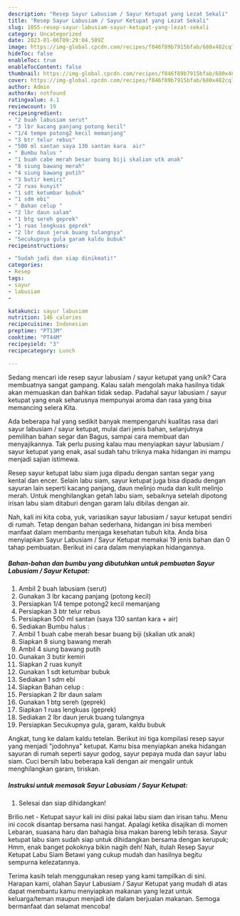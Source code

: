 ```yaml
---
description: "Resep Sayur Labusiam / Sayur Ketupat yang Lezat Sekali"
title: "Resep Sayur Labusiam / Sayur Ketupat yang Lezat Sekali"
slug: 1055-resep-sayur-labusiam-sayur-ketupat-yang-lezat-sekali
category: Uncategorized
date: 2023-01-06T09:29:04.509Z
image: https://img-global.cpcdn.com/recipes/f846f89b7915bfab/680x482cq70/sayur-labusiam-sayur-ketupat-foto-resep-utama.jpg
hideToc: false
enableToc: true
enableTocContent: false
thumbnail: https://img-global.cpcdn.com/recipes/f846f89b7915bfab/680x482cq70/sayur-labusiam-sayur-ketupat-foto-resep-utama.jpg
cover: https://img-global.cpcdn.com/recipes/f846f89b7915bfab/680x482cq70/sayur-labusiam-sayur-ketupat-foto-resep-utama.jpg
author: Admin
authorAv: notfound
ratingvalue: 4.1
reviewcount: 19
recipeingredient:
- "2 buah labusiam serut"
- "3 lbr kacang panjang potong kecil"
- "1/4 tempe potong2 kecil memanjang"
- "3 btr telur rebus"
- "500 ml santan saya 130 santan kara  air"
- " Bumbu halus "
- "1 buah cabe merah besar buang biji skalian utk anak"
- "8 siung bawang merah"
- "4 siung bawang putih"
- "3 butir kemiri"
- "2 ruas kunyit"
- "1 sdt ketumbar bubuk"
- "1 sdm ebi"
- " Bahan celup "
- "2 lbr daun salam"
- "1 btg sereh geprek"
- "1 ruas lengkuas geprek"
- "2 lbr daun jeruk buang tulangnya"
- "Secukupnya gula garam kaldu bubuk"
recipeinstructions:

- "Sudah jadi dan siap dinikmati!"
categories:
- Resep
tags:
- sayur
- labusiam
- 

katakunci: sayur labusiam  
nutrition: 146 calories
recipecuisine: Indonesian
preptime: "PT13M"
cooktime: "PT44M"
recipeyield: "3"
recipecategory: Lunch

---
```





Sedang mencari ide resep sayur labusiam / sayur ketupat yang unik? Cara membuatnya sangat gampang. Kalau salah mengolah maka hasilnya tidak akan memuaskan dan bahkan tidak sedap. Padahal sayur labusiam / sayur ketupat yang enak seharusnya mempunyai aroma dan rasa yang bisa memancing selera Kita.





Ada beberapa hal yang sedikit banyak mempengaruhi kualitas rasa dari sayur labusiam / sayur ketupat, mulai dari jenis bahan, selanjutnya pemilihan bahan segar dan Bagus, sampai cara membuat dan menyajikannya. Tak perlu pusing kalau mau menyiapkan sayur labusiam / sayur ketupat yang enak,      asal sudah tahu triknya maka hidangan ini mampu menjadi sajian istimewa.














Resep sayur ketupat labu siam juga dipadu dengan santan segar yang kental dan encer. Selain labu siam, sayur ketupat juga bisa dipadu dengan sayuran lain seperti kacang panjang, daun melinjo muda dan kulit melinjo merah. Untuk menghilangkan getah labu siam, sebaiknya setelah dipotong irisan labu siam ditaburi dengan garam lalu dibilas dengan air.






Nah, kali ini kita coba, yuk, variasikan sayur labusiam / sayur ketupat sendiri di rumah. Tetap dengan bahan sederhana, hidangan ini bisa memberi manfaat dalam membantu menjaga kesehatan tubuh kita. Anda bisa menyiapkan Sayur Labusiam / Sayur Ketupat memakai 19 jenis bahan dan 0 tahap pembuatan. Berikut ini cara dalam menyiapkan hidangannya.

<!--inarticleads1-->

##### Bahan-bahan dan bumbu yang dibutuhkan untuk pembuatan Sayur Labusiam / Sayur Ketupat:

1. Ambil 2 buah labusiam (serut)
1. Gunakan 3 lbr kacang panjang (potong kecil)
1. Persiapkan 1/4 tempe potong2 kecil memanjang
1. Persiapkan 3 btr telur rebus
1. Persiapkan 500 ml santan (saya 130 santan kara + air)
1. Sediakan  Bumbu halus :
1. Ambil 1 buah cabe merah besar buang biji (skalian utk anak)
1. Siapkan 8 siung bawang merah
1. Ambil 4 siung bawang putih
1. Gunakan 3 butir kemiri
1. Siapkan 2 ruas kunyit
1. Gunakan 1 sdt ketumbar bubuk
1. Sediakan 1 sdm ebi
1. Siapkan  Bahan celup :
1. Persiapkan 2 lbr daun salam
1. Gunakan 1 btg sereh (geprek)
1. Siapkan 1 ruas lengkuas (geprek)
1. Sediakan 2 lbr daun jeruk buang tulangnya
1. Persiapkan Secukupnya gula, garam, kaldu bubuk


Angkat, tung ke dalam kaldu tetelan. Berikut ini tiga kompilasi resep sayur yang menjadi &#34;jodohnya&#34; ketupat. Kamu bisa menyiapkan aneka hidangan sayuran di rumah seperti sayur godog, sayur pepaya muda dan sayur labu siam. Cuci bersih labu beberapa kali dengan air mengalir untuk menghilangkan garam, tiriskan. 

<!--inarticleads2-->

##### Instruksi untuk memasak Sayur Labusiam / Sayur Ketupat:


1. Selesai dan siap dihidangkan!

Brilio.net - Ketupat sayur kali ini diisi pakai labu siam dan irisan tahu. Menu ini cocok disantap bersama nasi hangat. Apalagi ketika disajikan di momen Lebaran, suasana haru dan bahagia bisa makan bareng lebih terasa. Sayur ketupat labu siam sudah siap untuk dihidangkan bersama dengan kerupuk; Hmm, enak banget pokoknya bikin nagih deh! Nah, itulah Resep Sayur Ketupat Labu Siam Betawi yang cukup mudah dan hasilnya begitu sempurna kelezatannya. 

Terima kasih telah menggunakan resep yang kami tampilkan di sini. Harapan kami, olahan Sayur Labusiam / Sayur Ketupat yang mudah di atas dapat membantu kamu menyiapkan makanan yang lezat untuk keluarga/teman maupun menjadi ide dalam berjualan makanan. Semoga bermanfaat dan selamat mencoba!
